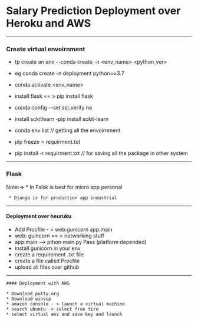 # Salary Prediction Deployment over Heroku and AWS

---

### Create virtual envoirnment

* tp create an env --conda create -n <env_name> <python_ver>

* eg conda create -n deployment python==3.7

* conda activate <env_name>

* install flask == > pip install flask

* conda config --set ssl_verify no

* install sckitlearn -pip install sckit-learn

* conda env list // getting all the envoirnment

* pip freeze > <fileName>requirment.txt</FileName>

* pip install -r requirment.txt // for saving all the package in other system
---
###  Flask
  Note:=> 
    * In Falsk is best for micro app personal

     * Django is for production app industrial
  ---
   #### Deployment over heuruku

   * Add Procfile - > web:gunicorn app:main
   * web: guincorn == > networking stuff
   * app:main --> pthon main.py Pass (platform depended)
   * install gunicorn in your env
   * create a requirement .txt file
   * create a file called Procfile
   * upload all files over github
   ---
    #### Deployment with AWS

    * Download putty.org
    * Download winscp
    * amazon console - > launch a virtual machine
    * search ubuntu -> select free tire
    * select virtual env and save key and launch
